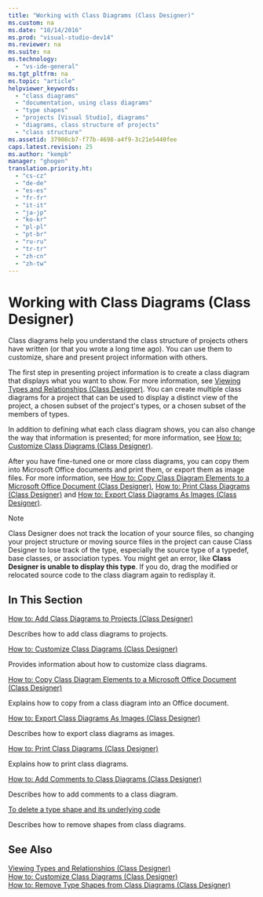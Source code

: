 ```yaml
---
title: "Working with Class Diagrams (Class Designer)"
ms.custom: na
ms.date: "10/14/2016"
ms.prod: "visual-studio-dev14"
ms.reviewer: na
ms.suite: na
ms.technology: 
  - "vs-ide-general"
ms.tgt_pltfrm: na
ms.topic: "article"
helpviewer_keywords: 
  - "class diagrams"
  - "documentation, using class diagrams"
  - "type shapes"
  - "projects [Visual Studio], diagrams"
  - "diagrams, class structure of projects"
  - "class structure"
ms.assetid: 37908cb7-f77b-4698-a4f9-3c21e5440fee
caps.latest.revision: 25
ms.author: "kempb"
manager: "ghogen"
translation.priority.ht: 
  - "cs-cz"
  - "de-de"
  - "es-es"
  - "fr-fr"
  - "it-it"
  - "ja-jp"
  - "ko-kr"
  - "pl-pl"
  - "pt-br"
  - "ru-ru"
  - "tr-tr"
  - "zh-cn"
  - "zh-tw"
---
```

# Working with Class Diagrams (Class Designer)
Class diagrams help you understand the class structure of projects others have written (or that you wrote a long time ago). You can use them to customize, share and present project information with others.  
  
 The first step in presenting project information is to create a class diagram that displays what you want to show. For more information, see [Viewing Types and Relationships (Class Designer)](../ide/viewing-types-and-relationships--class-designer-.md). You can create multiple class diagrams for a project that can be used to display a distinct view of the project, a chosen subset of the project's types, or a chosen subset of the members of types.  
  
 In addition to defining what each class diagram shows, you can also change the way that information is presented; for more information, see [How to: Customize Class Diagrams (Class Designer)](../ide/how-to--customize-class-diagrams--class-designer-.md).  
  
 After you have fine-tuned one or more class diagrams, you can copy them into Microsoft Office documents and print them, or export them as image files. For more information, see [How to: Copy Class Diagram Elements to a Microsoft Office Document (Class Designer)](../ide/how-to--copy-class-diagram-elements-to-a-microsoft-office-document--class-designer-.md), [How to: Print Class Diagrams (Class Designer)](../ide/how-to--print-class-diagrams--class-designer-.md) and [How to: Export Class Diagrams As Images (Class Designer)](../ide/how-to--export-class-diagrams-as-images--class-designer-.md).  
  
> [!NOTE]
>  Class Designer does not track the location of your source files, so changing your project structure or moving source files in the project can cause Class Designer to lose track of the type, especially the source type of a typedef, base classes, or association types. You might get an error, like **Class Designer is unable to display this type**. If you do, drag the modified or relocated source code to the class diagram again to redisplay it.  
  
## In This Section  
 [How to: Add Class Diagrams to Projects (Class Designer)](../ide/how-to--add-class-diagrams-to-projects--class-designer-.md)  
  
 Describes how to add class diagrams to projects.  
  
 [How to: Customize Class Diagrams (Class Designer)](../ide/how-to--customize-class-diagrams--class-designer-.md)  
  
 Provides information about how to customize class diagrams.  
  
 [How to: Copy Class Diagram Elements to a Microsoft Office Document (Class Designer)](../ide/how-to--copy-class-diagram-elements-to-a-microsoft-office-document--class-designer-.md)  
  
 Explains how to copy from a class diagram into an Office document.  
  
 [How to: Export Class Diagrams As Images (Class Designer)](../ide/how-to--export-class-diagrams-as-images--class-designer-.md)  
  
 Describes how to export class diagrams as images.  
  
 [How to: Print Class Diagrams (Class Designer)](../ide/how-to--print-class-diagrams--class-designer-.md)  
  
 Explains how to print class diagrams.  
  
 [How to: Add Comments to Class Diagrams (Class Designer)](../ide/how-to--add-comments-to-class-diagrams--class-designer-.md)  
  
 Describes how to add comments to a class diagram.  
  
 [To delete a type shape and its underlying code](../ide/how-to--customize-class-diagrams--class-designer-.md#DeleteTypeShapeAndCode)  
  
 Describes how to remove shapes from class diagrams.  
  
## See Also  
 [Viewing Types and Relationships (Class Designer)](../ide/viewing-types-and-relationships--class-designer-.md)   
 [How to: Customize Class Diagrams (Class Designer)](../ide/how-to--customize-class-diagrams--class-designer-.md)   
 [How to: Remove Type Shapes from Class Diagrams (Class Designer)](http://msdn.microsoft.com/en-us/ae41897d-d066-4b8c-bb9b-05436e12ff39)
